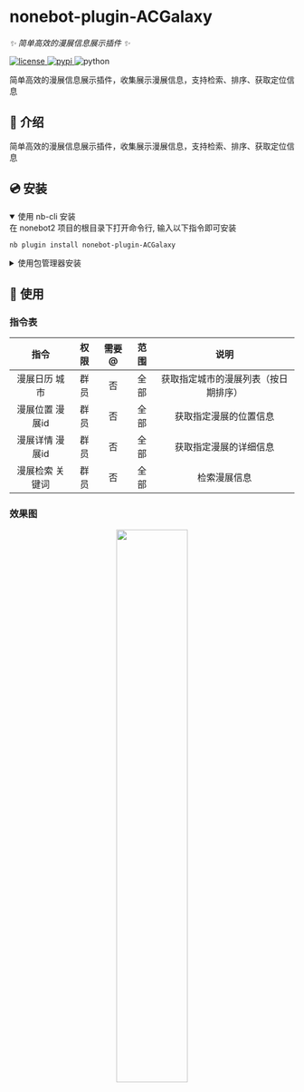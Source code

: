 
# nonebot-plugin-ACGalaxy

_✨ 简单高效的漫展信息展示插件 ✨_


<a href="./LICENSE">
    <img src="https://img.shields.io/github/commit-activity/w/zouXH-god/nonebot-plugin-ACGalaxy" alt="license">
</a>
<a href="https://pypi.python.org/pypi/nonebot-plugin-ACGalaxy">
    <img src="https://img.shields.io/pypi/v/nonebot-plugin-ACGalaxy.svg" alt="pypi">
</a>
<img src="https://img.shields.io/badge/python-3.9+-blue.svg" alt="python">


简单高效的漫展信息展示插件，收集展示漫展信息，支持检索、排序、获取定位信息

## 📖 介绍

简单高效的漫展信息展示插件，收集展示漫展信息，支持检索、排序、获取定位信息

## 💿 安装

<details open>
<summary>使用 nb-cli 安装</summary>
在 nonebot2 项目的根目录下打开命令行, 输入以下指令即可安装

    nb plugin install nonebot-plugin-ACGalaxy

</details>

<details>
<summary>使用包管理器安装</summary>
在 nonebot2 项目的插件目录下, 打开命令行, 根据你使用的包管理器, 输入相应的安装命令

<details>
<summary>pip</summary>

    pip install nonebot-plugin-ACGalaxy
</details>
<details>
<summary>pdm</summary>

    pdm add nonebot-plugin-ACGalaxy
</details>
<details>
<summary>poetry</summary>

    poetry add nonebot-plugin-ACGalaxy
</details>
<details>
<summary>conda</summary>

    conda install nonebot-plugin-ACGalaxy
</details>

打开 nonebot2 项目根目录下的 `pyproject.toml` 文件, 在 `[tool.nonebot]` 部分追加写入

    plugins = ["nonebot_plugin_ACGalaxy"]

</details>

## 🎉 使用
### 指令表
|    指令     | 权限 | 需要@ | 范围 |         说明         |
|:---------:|:----:|:----:|:--:|:------------------:|
|  漫展日历 城市  | 群员 | 否 | 全部 | 获取指定城市的漫展列表（按日期排序） |
| 漫展位置 漫展id | 群员 | 否 | 全部 |    获取指定漫展的位置信息     |
| 漫展详情 漫展id | 群员 | 否 | 全部 |    获取指定漫展的详细信息     |
| 漫展检索 关键词  | 群员 | 否 | 全部 |       检索漫展信息       |
### 效果图
<div align="center">
<img src="docs/1.png"  width="50%">
</div>
